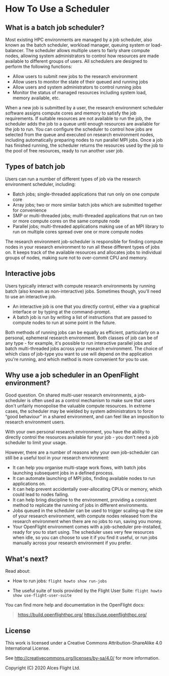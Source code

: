 # How To Use a Scheduler

## What is a batch job scheduler?

Most existing HPC environments are managed by a job scheduler, also known as the batch scheduler, workload manager, queuing system or load-balancer. The scheduler allows multiple users to fairly share compute nodes, allowing system administrators to control how resources are made available to different groups of users. All schedulers are designed to perform the following functions:

 * Allow users to submit new jobs to the research environment
 * Allow users to monitor the state of their queued and running jobs
 * Allow users and system administrators to control running jobs
 * Monitor the status of managed resources including system load, memory available, etc.

When a new job is submitted by a user, the research environment scheduler software assigns compute cores and memory to satisfy the job requirements. If suitable resources are not available to run the job, the scheduler adds the job to a queue until enough resources are available for the job to run. You can configure the scheduler to control how jobs are selected from the queue and executed on research environment nodes, including automatically preparing nodes to run parallel MPI jobs. Once a job has finished running, the scheduler returns the resources used by the job to the pool of free resources, ready to run another user job.

## Types of batch job

Users can run a number of different types of job via the research environment scheduler, including:

 * Batch jobs; single-threaded applications that run only on one compute core
 * Array jobs; two or more similar batch jobs which are submitted together for convenience
 * SMP or multi-threaded jobs; multi-threaded applications that run on two or more compute cores on the same compute node
 * Parallel jobs; multi-threaded applications making use of an MPI library to run on multiple cores spread over one or more compute nodes

The research environment job-scheduler is responsible for finding compute nodes in your research environment to run all these different types of jobs on. It keeps track of the available resources and allocates jobs to individual groups of nodes, making sure not to over-commit CPU and memory.

## Interactive jobs

Users typically interact with compute research environments by running batch (also known as non-interactive) jobs. Sometimes though, you'll need to use an interactive job.

 * An interactive job is one that you directly control, either via a graphical interface or by typing at the command-prompt.
 * A batch job is run by writing a list of instructions that are passed to compute nodes to run at some point in the future.

Both methods of running jobs can be equally as efficient, particularly on a personal, ephemeral research environment. Both classes of job can be of any type - for example, it's possible to run interactive parallel jobs and batch multi-threaded jobs across your research environment. The choice of which class of job-type you want to use will depend on the application you're running, and which method is more convenient for you to use.

## Why use a job scheduler in an OpenFlight environment?

Good question. On shared multi-user research environments, a job-scheduler is often used as a control mechanism to make sure that users don't unfairly monopolise the valuable compute resources. In extreme cases, the scheduler may be wielded by system administrators to force “good behaviour” in a shared environment, and can feel like an imposition to research environment users.

With your own personal research environment, you have the ability to directly control the resources available for your job - you don't need a job scheduler to limit your usage.

However, there are a number of reasons why your own job-scheduler can still be a useful tool in your research environment:

 * It can help you organise multi-stage work flows, with batch jobs launching subsequent jobs in a defined process.
 * It can automate launching of MPI jobs, finding available nodes to run applications on.
 * It can help prevent accidentally over-allocating CPUs or memory, which could lead to nodes failing.
 * It can help bring discipline to the environment, providing a consistent method to replicate the running of jobs in different environments.
 * Jobs queued in the scheduler can be used to trigger scaling-up the size of your research environment, with compute nodes released from the research environment when there are no jobs to run, saving you money.
 * Your OpenFlight environment comes with a job-scheduler pre-installed, ready for you to start using. The scheduler uses very few resources when idle, so you can choose to use it if you find it useful, or run jobs manually across your research environment if you prefer.

## What's next?

Read about:

 * How to run jobs:
    `flight howto show run-jobs`

 * The useful suite of tools provided by the Flight User Suite:
    `flight howto show use-flight-user-suite`

You can find more help and documentation in the OpenFlight docs:

> <https://build.openflighthpc.org/>
> <https://use.openflighthpc.org/>

## License

This work is licensed under a Creative Commons Attribution-ShareAlike
4.0 International License.

See <http://creativecommons.org/licenses/by-sa/4.0/> for more
information.

Copyright (C) 2020 Alces Flight Ltd.

